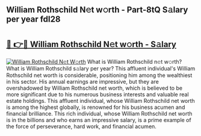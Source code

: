 ## William Rothschild N𝚎t w𝚘rth - Part-8tQ S𝚊lary per year fdI28

# <h2><a href="http://gc3k07.nevu.top/?p=William+Rothschild">🔗 👉🔴 William Rothschild N𝚎t w𝚘rth - S𝚊lary</a></h2>

[![William Rothschild N𝚎t W𝚘rth](https://i.imgur.com/Oavwk0R.jpeg)](http://gc3k07.nevu.top/?p=William+Rothschild)
What is William Rothschild n𝚎t w𝚘rth? What is William Rothschild s𝚊lary per year?
This affluent individual's William Rothschild net worth is considerable, positioning him among the wealthiest in his sector. His annual earnings are impressive, but they are overshadowed by William Rothschild net worth, which is believed to be more significant due to his numerous business interests and valuable real estate holdings. This affluent individual, whose William Rothschild net worth is among the highest globally, is renowned for his business acumen and financial brilliance. This rich individual, whose William Rothschild net worth is in the billions and who earns an impressive salary, is a prime example of the force of perseverance, hard work, and financial acumen.
